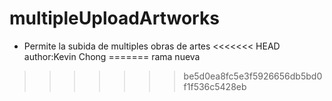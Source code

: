 # multipleUploadArtworks
- Permite la subida de multiples obras de artes
<<<<<<< HEAD
author:Kevin Chong
=======
rama nueva
>>>>>>> be5d0ea8fc5e3f5926656db5bd0f1f536c5428eb
